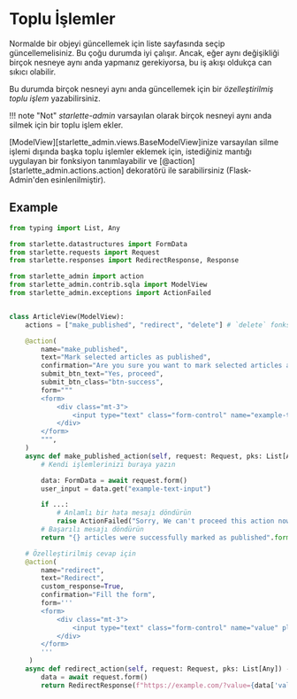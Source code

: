 # Toplu İşlemler

Normalde bir objeyi güncellemek için liste sayfasında seçip güncellemelisiniz. Bu çoğu durumda iyi çalışır.
Ancak, eğer aynı değişikliği birçok nesneye aynı anda yapmanız gerekiyorsa, bu iş akışı oldukça can sıkıcı olabilir.

Bu durumda birçok nesneyi aynı anda güncellemek için bir *özelleştirilmiş toplu işlem* yazabilirsiniz.

!!! note "Not"
    *starlette-admin* varsayılan olarak birçok nesneyi aynı anda silmek için bir toplu işlem ekler.

[ModelView][starlette_admin.views.BaseModelView]inize varsayılan silme işlemi dışında başka toplu işlemler eklemek için, istediğiniz mantığı uygulayan bir fonksiyon tanımlayabilir ve [@action][starlette_admin.actions.action] dekoratörü ile sarabilirsiniz (Flask-Admin'den esinlenilmiştir).

## Example

```python
from typing import List, Any

from starlette.datastructures import FormData
from starlette.requests import Request
from starlette.responses import RedirectResponse, Response

from starlette_admin import action
from starlette_admin.contrib.sqla import ModelView
from starlette_admin.exceptions import ActionFailed


class ArticleView(ModelView):
    actions = ["make_published", "redirect", "delete"] # `delete` fonksiyonu varsayılan olarak eklenir

    @action(
        name="make_published",
        text="Mark selected articles as published",
        confirmation="Are you sure you want to mark selected articles as published ?",
        submit_btn_text="Yes, proceed",
        submit_btn_class="btn-success",
        form="""
        <form>
            <div class="mt-3">
                <input type="text" class="form-control" name="example-text-input" placeholder="Enter value">
            </div>
        </form>
        """,
    )
    async def make_published_action(self, request: Request, pks: List[Any]) -> str:
        # Kendi işlemlerinizi buraya yazın

        data: FormData = await request.form()
        user_input = data.get("example-text-input")

        if ...:
            # Anlamlı bir hata mesajı döndürün
            raise ActionFailed("Sorry, We can't proceed this action now.")
        # Başarılı mesajı döndürün
        return "{} articles were successfully marked as published".format(len(pks))

    # Özelleştirilmiş cevap için
    @action(
        name="redirect",
        text="Redirect",
        custom_response=True,
        confirmation="Fill the form",
        form='''
        <form>
            <div class="mt-3">
                <input type="text" class="form-control" name="value" placeholder="Enter value">
            </div>
        </form>
        '''
     )
    async def redirect_action(self, request: Request, pks: List[Any]) -> Response:
        data = await request.form()
        return RedirectResponse(f"https://example.com/?value={data['value']}")
```
